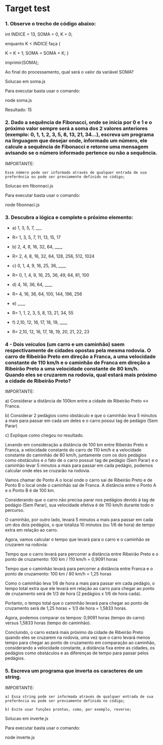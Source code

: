 # Target test

### 1. Observe o trecho de código abaixo:

int INDICE = 13, 
SOMA = 0, 
K = 0;

   enquanto K < INDICE faça
{

K = K + 1;
	SOMA = SOMA + K;
}

imprimir(SOMA);

Ao final do processamento, qual será o valor da variável SOMA?

Solucao em soma.js

Para executar basta usar o comando:

node soma.js

Resultado: 15

### 2.  Dado a sequência de Fibonacci, onde se inicia por 0 e 1 e o próximo valor sempre será a soma dos 2 valores anteriores (exemplo: 0, 1, 1, 2, 3, 5, 8, 13, 21, 34...), escreva um programa na linguagem que desejar onde, informado um número, ele calcule a sequência de Fibonacci e retorne uma mensagem avisando se o número informado pertence ou não a sequência.

IMPORTANTE:

    Esse número pode ser informado através de qualquer entrada de sua preferência ou pode ser previamente definido no código;


Solucao em fibonnaci.js

Para executar basta usar o comando: 

node fibonnaci.js

### 3. Descubra a lógica e complete o próximo elemento:

- a) 1, 3, 5, 7, \_\_\_
- R= 1, 3, 5, 7, 11, 13, 15, 17

- b) 2, 4, 8, 16, 32, 64, \_\_\_\_
- R= 2, 4, 8, 16, 32, 64, 128, 256, 512, 1024

- c) 0, 1, 4, 9, 16, 25, 36, \_\_\_\_
- R= 0, 1, 4, 9, 16, 25, 36, 49, 64, 81, 100

- d) 4, 16, 36, 64, \_\_\_\_
- R= 4, 16, 36, 64, 100, 144, 196, 256

- e)  \_\_\_\_
- R= 1, 1, 2, 3, 5, 8, 13, 21, 34, 55

- f) 2,10, 12, 16, 17, 18, 19, \_\_\_\_
- R= 2,10, 12, 16, 17, 18, 19, 20, 21, 22, 23

### 4 - Dois veículos (um carro e um caminhão) saem respectivamente de cidades opostas pela mesma rodovia. O carro de Ribeirão Preto em direção a Franca, a uma velocidade constante de 110 km/h e o caminhão de Franca em direção a Ribeirão Preto a uma velocidade constante de 80 km/h. Quando eles se cruzarem na rodovia, qual estará mais próximo a cidade de Ribeirão Preto?

IMPORTANTE:

a) Considerar a distância de 100km entre a cidade de Ribeirão Preto <-> Franca.

b) Considerar 2 pedágios como obstáculo e que o caminhão leva 5 minutos a mais para passar em cada um deles e o carro possui tag de pedágio (Sem Parar)

c) Explique como chegou no resultado.

Levando em consideração a distância de 100 km entre Ribeirão Preto e Franca, a velocidade constante do carro de 110 km/h e a velocidade constante do caminhão de 80 km/h, juntamente com os dois pedágios como obstáculos e o fato de o carro possuir tag de pedágio (Sem Parar) e o caminhão levar 5 minutos a mais para passar em cada pedágio, podemos calcular onde eles se cruzarão na rodovia.

Vamos chamar de Ponto A o local onde o carro sai de Ribeirão Preto e de Ponto B o local onde o caminhão sai de Franca. A distância entre o Ponto A e o Ponto B é de 100 km.

Considerando que o carro não precisa parar nos pedágios devido à tag de pedágio (Sem Parar), sua velocidade efetiva é de 110 km/h durante todo o percurso.

O caminhão, por outro lado, levará 5 minutos a mais para passar em cada um dos dois pedágios, o que totaliza 10 minutos (ou 1/6 de hora) de tempo extra em relação ao carro.

Agora, vamos calcular o tempo que levará para o carro e o caminhão se cruzarem na rodovia:

Tempo que o carro levará para percorrer a distância entre Ribeirão Preto e o ponto de cruzamento: 100 km / 110 km/h = 0,9091 horas

Tempo que o caminhão levará para percorrer a distância entre Franca e o ponto de cruzamento: 100 km / 80 km/h = 1,25 horas

Como o caminhão leva 1/6 de hora a mais para passar em cada pedágio, o tempo total extra que ele levará em relação ao carro para chegar ao ponto de cruzamento será de 1/3 de hora (2 pedágios x 1/6 de hora cada).

Portanto, o tempo total que o caminhão levará para chegar ao ponto de cruzamento será de 1,25 horas + 1/3 de hora = 1,5833 horas.

Agora, podemos comparar os tempos: 0,9091 horas (tempo do carro) versus 1,5833 horas (tempo do caminhão).

Concluindo, o carro estará mais próximo da cidade de Ribeirão Preto quando eles se cruzarem na rodovia, uma vez que o carro levará menos tempo para chegar ao ponto de cruzamento em comparação ao caminhão, considerando a velocidade constante, a distância fixa entre as cidades, os pedágios como obstáculos e as diferenças de tempo para passar pelos pedágios.

### 5. Escreva um programa que inverta os caracteres de um string.

IMPORTANTE:

    a) Essa string pode ser informada através de qualquer entrada de sua preferência ou pode ser previamente definida no código;

    b) Evite usar funções prontas, como, por exemplo, reverse;

Solucao em inverte.js

Para executar basta usar o comando:

node inverte.js
